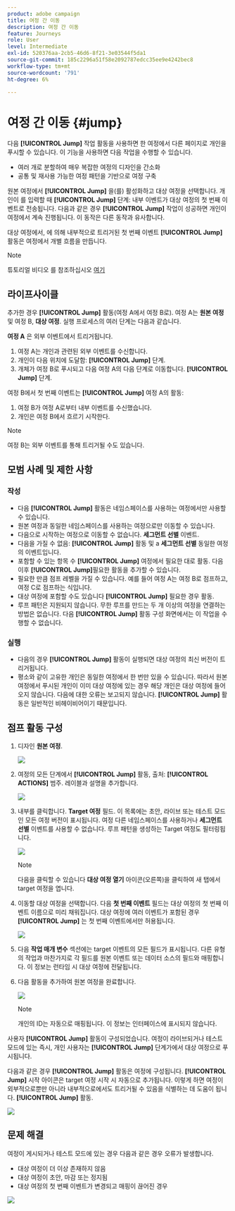 ```yaml
---
product: adobe campaign
title: 여정 간 이동
description: 여정 간 이동
feature: Journeys
role: User
level: Intermediate
exl-id: 520376aa-2cb5-46d6-8f21-3e03544f5da1
source-git-commit: 185c2296a51f58e2092787edcc35ee9e4242bec8
workflow-type: tm+mt
source-wordcount: '791'
ht-degree: 6%

---
```


# 여정 간 이동 {#jump}

다음 **[!UICONTROL Jump]** 작업 활동을 사용하면 한 여정에서 다른 페이지로 개인을 푸시할 수 있습니다. 이 기능을 사용하면 다음 작업을 수행할 수 있습니다.

* 여러 개로 분할하여 매우 복잡한 여정의 디자인을 간소화
* 공통 및 재사용 가능한 여정 패턴을 기반으로 여정 구축

원본 여정에서 **[!UICONTROL Jump]** 을(를) 활성화하고 대상 여정을 선택합니다. 개인이 를 입력할 때 **[!UICONTROL Jump]** 단계: 내부 이벤트가 대상 여정의 첫 번째 이벤트로 전송됩니다. 다음과 같은 경우 **[!UICONTROL Jump]** 작업이 성공하면 개인이 여정에서 계속 진행됩니다. 이 동작은 다른 동작과 유사합니다.

대상 여정에서, 에 의해 내부적으로 트리거된 첫 번째 이벤트 **[!UICONTROL Jump]** 활동은 여정에서 개별 흐름을 만듭니다.

>[!NOTE]
>
>튜토리얼 비디오 를 참조하십시오 [여기](https://experienceleague.adobe.com/docs/journey-orchestration-learn/tutorials/building-a-journey/jumping-to-another-journey.html)

## 라이프사이클

추가한 경우 **[!UICONTROL Jump]** 활동(여정 A에서 여정 B로). 여정 A는 **원본 여정** 및 여정 B, **대상 여정**.
실행 프로세스의 여러 단계는 다음과 같습니다.

**여정 A** 은 외부 이벤트에서 트리거됩니다.

1. 여정 A는 개인과 관련된 외부 이벤트를 수신합니다.
1. 개인이 다음 위치에 도달함: **[!UICONTROL Jump]** 단계.
1. 개체가 여정 B로 푸시되고 다음 여정 A의 다음 단계로 이동합니다. **[!UICONTROL Jump]** 단계.

여정 B에서 첫 번째 이벤트는 **[!UICONTROL Jump]** 여정 A의 활동:

1. 여정 B가 여정 A로부터 내부 이벤트를 수신했습니다.
1. 개인은 여정 B에서 흐르기 시작한다.

>[!NOTE]
>
>여정 B는 외부 이벤트를 통해 트리거될 수도 있습니다.

## 모범 사례 및 제한 사항

### 작성

* 다음 **[!UICONTROL Jump]** 활동은 네임스페이스를 사용하는 여정에서만 사용할 수 있습니다.
* 원본 여정과 동일한 네임스페이스를 사용하는 여정으로만 이동할 수 있습니다.
* 다음으로 시작하는 여정으로 이동할 수 없습니다. **세그먼트 선별** 이벤트.
* 다음을 가질 수 없음: **[!UICONTROL Jump]** 활동 및 a **세그먼트 선별** 동일한 여정의 이벤트입니다.
* 포함할 수 있는 항목 수 **[!UICONTROL Jump]** 여정에서 필요한 대로 활동. 다음 이후 **[!UICONTROL Jump]**&#x200B;필요한 활동을 추가할 수 있습니다.
* 필요한 만큼 점프 레벨을 가질 수 있습니다. 예를 들어 여정 A는 여정 B로 점프하고, 여정 C로 점프하는 식입니다.
* 대상 여정에 포함할 수도 있습니다 **[!UICONTROL Jump]** 필요한 경우 활동.
* 루프 패턴은 지원되지 않습니다. 무한 루프를 만드는 두 개 이상의 여정을 연결하는 방법은 없습니다. 다음 **[!UICONTROL Jump]** 활동 구성 화면에서는 이 작업을 수행할 수 없습니다.

### 실행

* 다음의 경우 **[!UICONTROL Jump]** 활동이 실행되면 대상 여정의 최신 버전이 트리거됩니다.
* 평소와 같이 고유한 개인은 동일한 여정에서 한 번만 있을 수 있습니다. 따라서 원본 여정에서 푸시된 개인이 이미 대상 여정에 있는 경우 해당 개인은 대상 여정에 들어오지 않습니다. 다음에 대한 오류는 보고되지 않습니다. **[!UICONTROL Jump]** 활동은 일반적인 비헤이비어이기 때문입니다.

## 점프 활동 구성

1. 디자인 **원본 여정**.

   ![](../assets/jump1.png)

1. 여정의 모든 단계에서 **[!UICONTROL Jump]** 활동, 출처: **[!UICONTROL ACTIONS]** 범주. 레이블과 설명을 추가합니다.

   ![](../assets/jump2.png)

1. 내부를 클릭합니다. **Target 여정** 필드.
이 목록에는 초안, 라이브 또는 테스트 모드인 모든 여정 버전이 표시됩니다. 여정 다른 네임스페이스를 사용하거나 **세그먼트 선별** 이벤트를 사용할 수 없습니다. 루프 패턴을 생성하는 Target 여정도 필터링됩니다.

   ![](../assets/jump3.png)

   >[!NOTE]
   >
   >다음을 클릭할 수 있습니다 **대상 여정 열기** 아이콘(오른쪽)을 클릭하여 새 탭에서 target 여정을 엽니다.

1. 이동할 대상 여정을 선택합니다.
다음 **첫 번째 이벤트** 필드는 대상 여정의 첫 번째 이벤트 이름으로 미리 채워집니다. 대상 여정에 여러 이벤트가 포함된 경우 **[!UICONTROL Jump]** 는 첫 번째 이벤트에서만 허용됩니다.

   ![](../assets/jump4.png)

1. 다음 **작업 매개 변수** 섹션에는 target 이벤트의 모든 필드가 표시됩니다. 다른 유형의 작업과 마찬가지로 각 필드를 원본 이벤트 또는 데이터 소스의 필드와 매핑합니다. 이 정보는 런타임 시 대상 여정에 전달됩니다.
1. 다음 활동을 추가하여 원본 여정을 완료합니다.

   ![](../assets/jump5.png)


   >[!NOTE]
   >
   >개인의 ID는 자동으로 매핑됩니다. 이 정보는 인터페이스에 표시되지 않습니다.

사용자 **[!UICONTROL Jump]** 활동이 구성되었습니다. 여정이 라이브되거나 테스트 모드에 있는 즉시, 개인 사용자는 **[!UICONTROL Jump]** 단계가에서 대상 여정으로 푸시됩니다.

다음과 같은 경우 **[!UICONTROL Jump]** 활동은 여정에 구성됩니다. **[!UICONTROL Jump]** 시작 아이콘은 target 여정 시작 시 자동으로 추가됩니다. 이렇게 하면 여정이 외부적으로뿐만 아니라 내부적으로에서도 트리거될 수 있음을 식별하는 데 도움이 됩니다. **[!UICONTROL Jump]** 활동.

![](../assets/jump7.png)

## 문제 해결

여정이 게시되거나 테스트 모드에 있는 경우 다음과 같은 경우 오류가 발생합니다.
* 대상 여정이 더 이상 존재하지 않음
* 대상 여정이 초안, 마감 또는 정지됨
* 대상 여정의 첫 번째 이벤트가 변경되고 매핑이 끊어진 경우

![](../assets/jump6.png)
